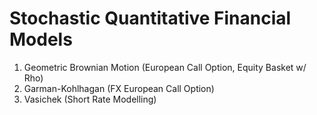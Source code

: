 # Stochastic Quantitative Financial Models

1. Geometric Brownian Motion (European Call Option, Equity Basket w/ Rho)
2. Garman-Kohlhagan (FX European Call Option)
3. Vasichek (Short Rate Modelling)
